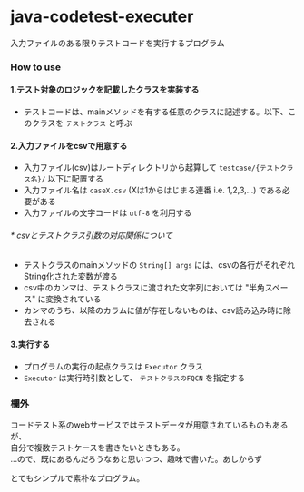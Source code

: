 # java-codetest-executer
入力ファイルのある限りテストコードを実行するプログラム  

### How to use
#### 1.テスト対象のロジックを記載したクラスを実装する
- テストコードは、mainメソッドを有する任意のクラスに記述する。以下、このクラスを `テストクラス` と呼ぶ

#### 2.入力ファイルをcsvで用意する
- 入力ファイル(csv)はルートディレクトリから起算して `testcase/{テストクラス名}/` 以下に配置する
- 入力ファイル名は `caseX.csv` (Xは1からはじまる連番 i.e. 1,2,3,...) である必要がある
- 入力ファイルの文字コードは `utf-8` を利用する

###### * csvとテストクラス引数の対応関係について
- テストクラスのmainメソッドの `String[] args` には、csvの各行がそれぞれString化された変数が渡る
- csv中のカンマは、テストクラスに渡された文字列においては "半角スペース" に変換されている
- カンマのうち、以降のカラムに値が存在しないものは、csv読み込み時に除去される

#### 3.実行する
- プログラムの実行の起点クラスは `Executor` クラス
- `Executor` は実行時引数として、 `テストクラスのFQCN` を指定する

### 欄外
コードテスト系のwebサービスではテストデータが用意されているものもあるが、  
自分で複数テストケースを書きたいときもある。    
...ので、既にあるんだろうなあと思いつつ、趣味で書いた。あしからず  

とてもシンプルで素朴なプログラム。
